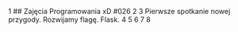 1 ## Zajęcia Programowania xD #026
2
3 Pierwsze spotkanie nowej przygody. Rozwijamy flagę. Flask.
4
5
6
7
8

